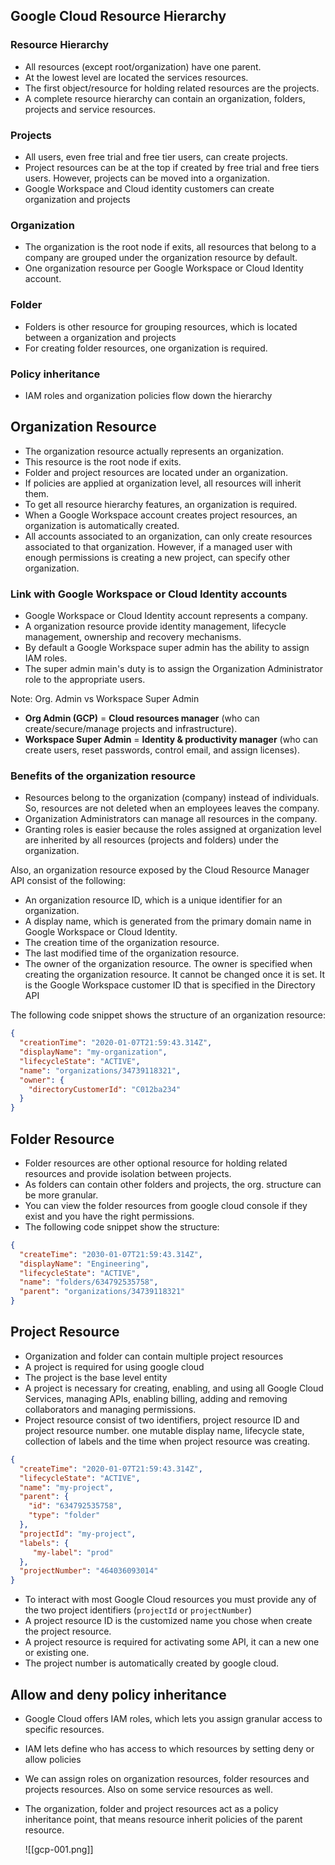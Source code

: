 ## Google Cloud Resource Hierarchy 

### Resource Hierarchy

* All resources (except root/organization) have one parent. 
* At the lowest level are located the services resources. 
* The first object/resource for holding related resources are the projects.
* A complete resource hierarchy can contain an organization, folders, projects and service resources. 
### Projects

- All users, even free trial and free tier users, can create projects. 
- Project resources can be at the top if created by free trial and free tiers users. However, projects can be moved into a organization. 
- Google Workspace and Cloud identity customers can create organization and projects

### Organization 

- The organization is the root node if exits, all resources that belong to a company are grouped under the organization resource by default.
- One organization resource per Google Workspace or Cloud Identity account. 

### Folder

- Folders is other resource for grouping resources, which is located between a organization and projects
- For creating folder resources, one organization is required. 

### Policy inheritance 

- IAM roles and organization policies flow down the hierarchy 

## Organization Resource

- The organization resource actually represents an organization.
- This resource is the root node if exits.
- Folder and project resources are located under an organization.
- If policies are applied at organization level, all resources will inherit them.
- To get all resource hierarchy features, an organization is required.
- When a Google Workspace account creates project resources, an organization is automatically created. 
- All accounts associated to an organization, can only create resources associated to that organization. However, if a managed user with enough permissions is creating a new project, can specify other organization.

### Link with Google Workspace or Cloud Identity accounts

- Google Workspace or Cloud Identity account represents a company.
- A organization resource provide identity management, lifecycle management, ownership and recovery mechanisms. 
- By default a Google Workspace super admin has the ability to assign IAM roles. 
- The super admin main's duty is to assign the Organization Administrator role to the appropriate users.

Note: Org. Admin vs Workspace Super Admin

- **Org Admin (GCP)** = **Cloud resources manager** (who can create/secure/manage projects and infrastructure).
- **Workspace Super Admin** = **Identity & productivity manager** (who can create users, reset passwords, control email, and assign licenses).

### Benefits of the organization resource

- Resources belong to the organization (company) instead of individuals. So, resources are not deleted when an employees leaves the company. 
- Organization Administrators can manage all resources in the company. 
- Granting roles is easier because the roles assigned at organization level are inherited by all resources (projects and folders) under the organization. 

Also, an organization resource exposed by the Cloud Resource Manager API consist of the following:

- An organization resource ID, which is a unique identifier for an organization.
- A display name, which is generated from the primary domain name in Google Workspace or Cloud Identity.
- The creation time of the organization resource.
- The last modified time of the organization resource.
- The owner of the organization resource. The owner is specified when creating the organization resource. It cannot be changed once it is set. It is the Google Workspace customer ID that is specified in the Directory API

The following code snippet shows the structure of an organization resource:

```JSON
{
  "creationTime": "2020-01-07T21:59:43.314Z",
  "displayName": "my-organization",
  "lifecycleState": "ACTIVE",
  "name": "organizations/34739118321",
  "owner": {
    "directoryCustomerId": "C012ba234"
  }
}
```

## Folder Resource 

- Folder resources are other optional resource for holding related resources and provide isolation between projects. 
- As folders can contain other folders and projects, the org. structure can be more granular. 
- You can view the folder resources from google cloud console if they exist and you have the right permissions.
- The following code snippet show the structure:

```JSON
{
  "createTime": "2030-01-07T21:59:43.314Z",
  "displayName": "Engineering",
  "lifecycleState": "ACTIVE",
  "name": "folders/634792535758",
  "parent": "organizations/34739118321"
}
```

## Project Resource

- Organization and folder can contain multiple project resources
- A project is required for using google cloud 
- The project is the base level entity
- A project is necessary for creating, enabling, and using all Google Cloud Services,  managing APIs, enabling billing, adding and removing collaborators and managing permissions. 
- Project resource consist of two identifiers, project resource ID and project resource number.  one mutable display name, lifecycle state, collection of labels and the time when project resource was creating. 

```JSON
{
  "createTime": "2020-01-07T21:59:43.314Z",
  "lifecycleState": "ACTIVE",
  "name": "my-project",
  "parent": {
    "id": "634792535758",
    "type": "folder"
  },
  "projectId": "my-project",
  "labels": {
     "my-label": "prod"
  },
  "projectNumber": "464036093014"
}
```

- To interact with most Google Cloud resources you must provide any of the two project identifiers (`projectId` or `projectNumber`)
- A project resource ID is the customized name you chose when create the project resource. 
- A project resource is required for activating some API, it can a new one or existing one. 
- The project number is automatically  created by google cloud.

## Allow and deny policy inheritance

- Google Cloud offers IAM roles, which lets you assign granular access to specific resources. 
- IAM lets define who has access to which resources by setting deny or allow policies
- We can assign roles on organization resources, folder resources and projects resources. Also on some service resources as well.
- The organization, folder and project resources act as a policy inheritance point, that means resource inherit policies of the parent resource.

	![[gcp-001.png]]